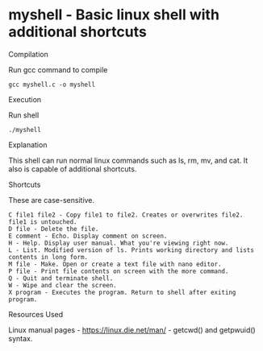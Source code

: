 # myshell - Basic linux shell with additional shortcuts

Compilation

Run gcc command to compile
```
gcc myshell.c -o myshell
```
Execution

Run shell
```
./myshell
```

Explanation

This shell can run normal linux commands such as ls, rm, mv, and cat. It also is capable of additional shortcuts.

Shortcuts

These are case-sensitive.

```
C file1 file2 - Copy file1 to file2. Creates or overwrites file2. file1 is untouched.
D file - Delete the file.
E comment - Echo. Display comment on screen.
H - Help. Display user manual. What you're viewing right now.
L - List. Modified version of ls. Prints working directory and lists contents in long form.
M file - Make. Open or create a text file with nano editor.
P file - Print file contents on screen with the more command.
Q - Quit and terminate shell.
W - Wipe and clear the screen.
X program - Executes the program. Return to shell after exiting program.
```

Resources Used

Linux manual pages - https://linux.die.net/man/ - getcwd() and getpwuid() syntax.

